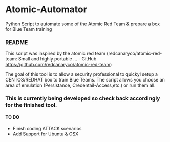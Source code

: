 # Atomic-Automator
Python Script to automate some of the Atomic Red Team & prepare a box for Blue Team training
### README
This script was inspired by the atomic red team (redcanaryco/atomic-red-team: Small and highly portable ... - GitHub
https://github.com/redcanaryco/atomic-red-team)

The goal of this tool is to allow a security professional to quickyl setup a CENTOS/REDHAT box to train Blue Teams.
The script allows you choose an area of emulation (Persistance, Credentail-Access,etc.) or run them all.

### This is currently being developed so check back accordingly for the finished tool.

#### TO DO

* Finish coding ATTACK scenarios
* Add Support for Ubuntu & OSX


